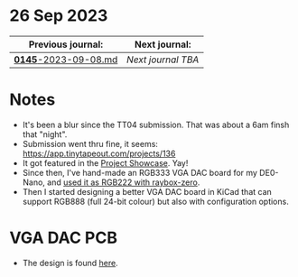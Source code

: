# 26 Sep 2023

| Previous journal: | Next journal: |
|-|-|
| [**0145**-2023-09-08.md](./0145-2023-09-08.md) | *Next journal TBA* |

# Notes

*   It's been a blur since the TT04 submission. That was about a 6am finsh that "night".
*   Submission went thru fine, it seems: https://app.tinytapeout.com/projects/136
*   It got featured in the [Project Showcase](https://tinytapeout.com/runs/tt04/#project-showcase). Yay!
*   Since then, I've hand-made an RGB333 VGA DAC board for my DE0-Nano, and [used it as RGB222 with raybox-zero](https://github.com/algofoogle/raybox-zero/commit/b737036ce73f1fd2df42917a83dca542a71bcfc8).
*   Then I started designing a better VGA DAC board in KiCad that can support RGB888 (full 24-bit colour) but also with configuration options.

# VGA DAC PCB

*   The design is found [here](https://github.com/algofoogle/sandpit/tree/master/fpga/VGA-DAC).

